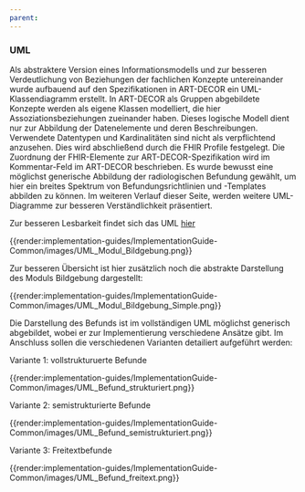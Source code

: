 ```yaml
---
parent:
---
```

### UML
Als abstraktere Version eines Informationsmodells und zur besseren Verdeutlichung von Beziehungen der fachlichen Konzepte untereinander wurde aufbauend auf den Spezifikationen in ART-DECOR ein UML-Klassendiagramm erstellt. In ART-DECOR als Gruppen abgebildete Konzepte werden als eigene Klassen modelliert, die hier Assoziationsbeziehungen zueinander haben. Dieses logische Modell dient nur zur Abbildung der Datenelemente und deren Beschreibungen. Verwendete Datentypen und Kardinalitäten sind nicht als verpflichtend anzusehen. Dies wird abschließend durch die FHIR Profile festgelegt. Die Zuordnung der FHIR-Elemente zur ART-DECOR-Spezifikation wird im Kommentar-Feld im ART-DECOR beschrieben. Es wurde bewusst eine möglichst generische Abbildung der radiologischen Befundung gewählt, um hier ein breites Spektrum von Befundungsrichtlinien und -Templates abbilden zu können. Im weiteren Verlauf dieser Seite, werden weitere UML-Diagramme zur besseren Verständlichkeit präsentiert.

Zur besseren Lesbarkeit findet sich das UML [hier](https://simplifier.net/medizininformatik-initiative-modul-bildgebung/guides-implementationguide-common-images-uml-modul-bildgebung)

{{render:implementation-guides/ImplementationGuide-Common/images/UML_Modul_Bildgebung.png}}

Zur besseren Übersicht ist hier zusätzlich noch die abstrakte Darstellung des Moduls Bildgebung dargestellt:
 
{{render:implementation-guides/ImplementationGuide-Common/images/UML_Modul_Bildgebung_Simple.png}}

Die Darstellung des Befunds ist im vollständigen UML möglichst generisch abgebildet, wobei er zur Implementierung verschiedene Ansätze gibt. Im Anschluss sollen die verschiedenen Varianten detailiert aufgeführt werden:

Variante 1: vollstrukturuerte Befunde

{{render:implementation-guides/ImplementationGuide-Common/images/UML_Befund_strukturiert.png}}

Variante 2: semistrukturierte Befunde

{{render:implementation-guides/ImplementationGuide-Common/images/UML_Befund_semistrukturiert.png}}

Variante 3: Freitextbefunde

{{render:implementation-guides/ImplementationGuide-Common/images/UML_Befund_freitext.png}}
